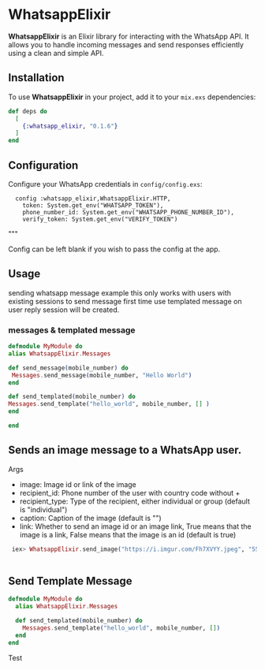 # WhatsappElixir

**WhatsappElixir** is an Elixir library for interacting with the WhatsApp API. It allows you to handle incoming messages and send responses efficiently using a clean and simple API.

## Installation

To use **WhatsappElixir** in your project, add it to your `mix.exs` dependencies:


```elixir
def deps do
  [
    {:whatsapp_elixir, "0.1.6"}
  ]
end
```

 ## Configuration

  Configure your WhatsApp credentials in `config/config.exs`:

      config :whatsapp_elixir,WhatsappElixir.HTTP,
        token: System.get_env("WHATSAPP_TOKEN"),
        phone_number_id: System.get_env("WHATSAPP_PHONE_NUMBER_ID"),
        verify_token: System.get_env("VERIFY_TOKEN")

  """

  Config can be left blank if you wish to pass the config at the app.

  ## Usage
  sending whatsapp message example this only works with users with existing sessions to send message first time use templated message on user reply session will be created. 

  ### messages & templated message

  ```elixir
  defmodule MyModule do
  alias WhatsappElixir.Messages

  def send_message(mobile_number) do
   Messages.send_message(mobile_number, "Hello World")
  end

  def send_templated(mobile_number) do
  Messages.send_template("hello_world", mobile_number, [] )
  end

 end
 ```

## Sends an image message to a WhatsApp user.

Args
  - image: Image id or link of the image
  - recipient_id: Phone number of the user with country code without +
  - recipient_type: Type of the recipient, either individual or group (default is "individual")
  - caption: Caption of the image (default is "")
  - link: Whether to send an image id or an image link, True means that the image is a link, False means that the image is an id (default is true)



```elixir
 iex> WhatsappElixir.send_image("https://i.imgur.com/Fh7XVYY.jpeg", "5511999999999")
 
```


## Send Template Message
```elixir
defmodule MyModule do
  alias WhatsappElixir.Messages

  def send_templated(mobile_number) do
    Messages.send_template("hello_world", mobile_number, [])
  end
end
```
Test

